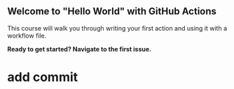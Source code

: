 ## Welcome to "Hello World" with GitHub Actions

This course will walk you through writing your first action and using it with a workflow file. 

**Ready to get started? Navigate to the first issue.**

# add commit